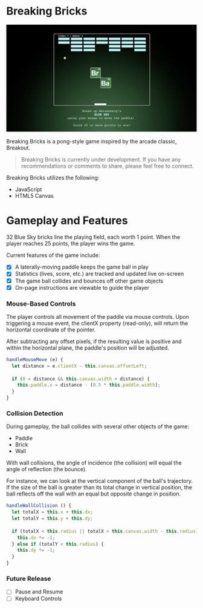 # Breaking Bricks

![screenshot](img/screenshot.png)

Breaking Bricks is a pong-style game inspired by the arcade classic, Breakout.

> Breaking Bricks is currently under development. If you have any recommendations or comments to share, please feel free to connect.

Breaking Bricks utilizes the following:

- JavaScript
- HTML5 Canvas

# Gameplay and Features

32 Blue Sky bricks line the playing field, each worth 1 point. When the player reaches 25 points, the player wins the game.

Current features of the game include:

- [X] A laterally-moving paddle keeps the game ball in play
- [X] Statistics (lives, score, etc.) are tracked and updated live on-screen
- [X] The game ball collides and bounces off other game objects
- [X] On-page instructions are viewable to guide the player

### Mouse-Based Controls

The player controls all movement of the paddle via mouse controls. Upon triggering a mouse event, the clientX property (read-only), will return the horizontal coordinate of the pointer.

After subtracting any offset pixels, if the resulting value is positive and within the horizontal plane, the paddle's position will be adjusted.

```javascript
handleMouseMove (e) {
  let distance = e.clientX - this.canvas.offsetLeft;

  if (0 < distance && this.canvas.width > distance) {
    this.paddle.x = distance - (0.5 * this.paddle.width);
  }
}
```

### Collision Detection

During gameplay, the ball collides with several other objects of the game:

- Paddle
- Brick
- Wall

With wall collisions, the angle of incidence (the collision) will equal the angle of reflection (the bounce).

For instance, we can look at the vertical component of the ball's trajectory. If the size of the ball is greater than its total change in vertical position, the ball reflects off the wall with an equal but opposite change in position.

```javascript
handleWallCollision () {
  let totalX = this.x + this.dx;
  let totalY = this.y + this.dy;

  if (totalX < this.radius || totalX > this.canvas.width - this.radius) {
    this.dx *= -1;
  } else if (totalY < this.radius) {
    this.dy *= -1;
  }
}
```

### Future Release
* [ ] Pause and Resume
* [ ] Keyboard Controls
